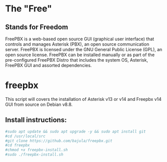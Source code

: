 # The "Free"
## Stands for Freedom

FreePBX is a web-based open source GUI (graphical user interface) that controls and manages Asterisk (PBX), an open source communication server. FreePBX is licensed under the GNU General Public License (GPL), an open source license. FreePBX can be installed manually or as part of the pre-configured FreePBX Distro that includes the system OS, Asterisk, FreePBX GUI and assorted dependencies.

# freepbx
This script will covers the installation of Asterisk v13 or v14 and Freepbx v14 GUI from source on Debian v8.8. 

## Install instructions: 
```bash 
#sudo apt update && sudo apt upgrade -y && sudo apt install git
#cd /usr/local/src 
#git clone https://github.com/bajula/freepbx.git
#cd freepbx
#chmod +x freepbx-install.sh
#sudo ./freepbx-install.sh

```
